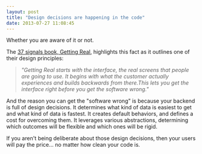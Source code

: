 ```yaml
---
layout: post
title: "Design decisions are happening in the code"
date: 2013-07-27 11:08:45
---
```


<p class="p1">
  Whether you are aware of it or not.
</p>

<p class="p1">
  The <a href="http://gettingreal.37signals.com/" target="_blank" title="Getting Real">37 signals book, Getting Real</a>, highlights this fact as it outlines one of their design principles:
</p>

> <p class="p1">
>   <i>"Getting Real starts with the interface, the real screens that people are going to use. It begins with what the customer actually experiences and builds backwards from there.This lets you get the interface right before you get the software wrong."</i>
> </p>

<p class="p2">
  And the reason you can get the "software wrong" is because your backend is full of design decisions. It determines what kind of data is easiest to get and what kind of data is fastest. It creates default behaviors, and defines a cost for overcoming them. It leverages various abstractions, determining which outcomes will be flexible and which ones will be rigid.
</p>

<p class="p2">
  If you aren't being deliberate about those design decisions, then your users will pay the price… no matter how clean your code is.
</p>